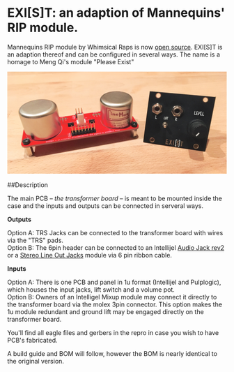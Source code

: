 # EXI[S]T: an adaption of Mannequins' RIP module.

Mannequins RIP module by Whimsical Raps is now [open source](https://github.com/whimsicalraps/RIP_DIY). EXI[S]T is an adaption thereof and can be configured in several ways. The name is a homage to Meng Qi's module "Please Exist"

![PCB](https://github.com/sonoCircuits/EXIST-RIP/blob/master/EXIST%20Images/IMG_2368.jpg)

##Description

The main PCB – *the transformer board* – is meant to be mounted inside the case and the inputs and outputs can be connected in serveral ways.

**Outputs**

Option A: TRS Jacks can be connected to the transformer board with wires via the "TRS" pads. <br>
Option B: The 6pin header can be connected to an Intellijel [Audio Jack rev2](https://intellijel.com/shop/cases/7u-audio-jacks-board-v2) or a [Stereo Line Out Jacks](https://intellijel.com/shop/eurorack/1u/stereo-line-out-jacks-1u) module via 6 pin ribbon cable.

 **Inputs**
 
Option A: There is one PCB and panel in 1u format (Intellijel and Pulplogic), which houses the input jacks, lift switch and a volume pot. <br>
Option B: Owners of an Intelligel Mixup module may connect it directly to the transformer board via the molex 3pin connector. This option makes the 1u module redundant and ground lift may be engaged directly on the transformer board.

You'll find all eagle files and gerbers in the repro in case you wish to have PCB's fabricated.

A build guide and BOM will follow, however the BOM is nearly identical to the original version.
